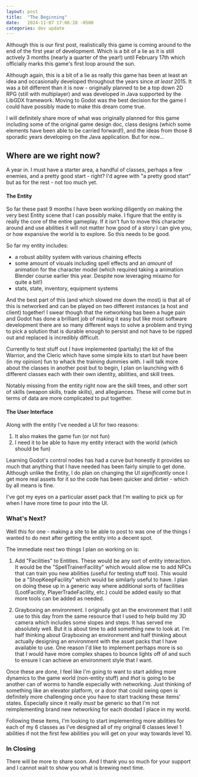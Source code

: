 ```yaml
---
layout: post
title:  "The Beginning"
date:   2024-11-07 17:06:28 -0500
categories: dev update
---
```


Although this is our first post, realistically this game is coming around to the end of the first year of development. Which is a bit of a lie as it is still actively 3 months (nearly a quarter of the year!) until February 17th which officially marks this game's first loop around the sun. 

Although again, this is a bit of a lie as really this game has been at least an idea and occasionally developed throughout the years since _at least_ 2015. It was a bit different than it is now - originally planned to be a top down 2D RPG (still with multiplayer) and was developed in Java supported by the LibGDX framework. Moving to Godot was the best decision for the game I could have possibly made to make this dream come true. 

I will definitely share more of what was originally planned for this game including some of the original game design doc, class designs (which some elements have been able to be carried forward!), and the ideas from those 8 sporadic years developing on the Java application. But for now...


## Where are we right now?

A year in. I must have a starter area, a handful of classes, perhaps a few enemies, and a pretty good start - right? I'd agree with "a pretty good start" but as for the rest - not too much yet.

#### The Entity

So far these past 9 months I have been working diligently on making the very best Entity scene that I can possibly make. I figure that the entity is really the core of the entire gameplay. If it isn't fun to move this character around and use abilities it will not matter how good of a story I can give you, or how expansive the world is to explore. So this needs to be good. 

So far my entity includes:
- a robust ability system with various chaining effects
- some amount of visuals including spell effects and an _amount_ of animation for the character model
(which required taking a animation Blender course earlier this year. Despite now leveraging mixamo for quite a bit!)
- stats, state, inventory, equipment systems

And the best part of this (and which slowed me down the most) is that all of this is networked and can be played on two different instances (a host and client) together! I swear though that the networking has been a huge pain and Godot has done a brilliant job of making it easy but like most software development there are so many different ways to solve a problem and trying to pick a solution that is durable enough to persist and not have to be ripped out and replaced is incredibly difficult. 

Currently to test stuff out I have implemented (partially) the kit of the Warrior, and the Cleric which have some simple kits to start but have been (in my opinion) fun to whack the training dummies with. I will talk more about the classes in another post but to begin, I plan on launching with 6 different classes each with their own identity, abilities, and skill trees. 

Notably missing from the entity right now are the skill trees, and other sort of skills (weapon skills, trade skills), and allegiances. These will come but in terms of data are more complicated to put together. 

#### The User Interface

Along with the entity I've needed a UI for two reasons:

1. It also makes the game fun (or not fun)
2. I need it to be able to have my entity interact with the world (which should be fun)

Learning Godot's control nodes has had a curve but honestly it provides so much that anything that I have needed has been fairly simple to get done. Although unlike the Entity, I do plan on changing the UI _significantly_ once I get more real assets for it so the code has been quicker and dirtier - which by all means is fine. 

I've got my eyes on a particular asset pack that I'm waiting to pick up for when I have more time to pour into the UI. 

### What's Next?

Well _this_ for one - making a site to be able to post to was one of the things I wanted to do next after getting the entity into a decent spot. 

The immediate next two things I plan on working on is:

1. Add "Facilities" to Entities. These would be any sort of entity interaction. It would be the "SpellTrainerFacility" which would allow me to add NPCs that can train you new abilities (useful for testing stuff too). This would be a "ShopKeepFacility" which would be similarly useful to have. I plan on doing these up in a generic way where additional sorts of facilities (LootFacility, PlayerTradeFacility, etc.) could be added easily so that more tools can be added as needed. 

2. Grayboxing an environment. I originally got an the environment that I still use to this day from the same resource that I used to help build my 3D camera which includes some slopes and steps. It has served me absolutely well. But it is about time to add something new to look at. I'm half thinking about Grayboxing an environment and half thinking about actually designing an environment with the asset packs that I have available to use. One reason I'd like to implement perhaps more is so that I would have more complex shapes to bounce lights off of and such to ensure I can achieve an environment style that I want. 

Once these are done, I feel like I'm going to want to start adding more dynamics to the game world (non-entity stuff) and _that_ is going to be another can of worms to handle especially with networking. Just thinking of something like an elevator platform, or a door that could swing open is definitely more challenging once you have to start tracking these items' states. Especially since it really _must_ be generic so that I'm not reimplementing brand new networking for each doodad I place in my world. 

Following these items, I'm looking to start implementing more abilities for each of my 6 classes as I've designed all of my original 6 classes level 1 abilities if not the first few abilities you will get on your way towards level 10. 

### In Closing

There will be more to share soon. And I thank you so much for your support and I cannot wait to show you what is brewing next time. 

